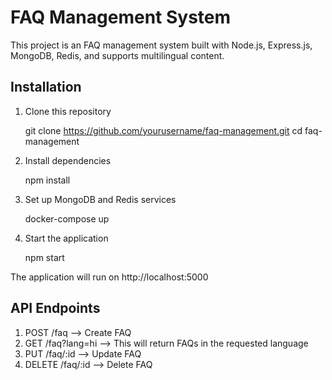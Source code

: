 # FAQ Management System

This project is an FAQ management system built with Node.js, Express.js, MongoDB, Redis, and supports multilingual content.

## Installation

1. Clone this repository

   git clone https://github.com/yourusername/faq-management.git
   cd faq-management

2. Install dependencies

   npm install

3. Set up MongoDB and Redis services

   docker-compose up

4. Start the application

    npm start

The application will run on http://localhost:5000

## API Endpoints

1. POST /faq --> Create FAQ
2. GET /faq?lang=hi --> This will return FAQs in the requested language
3. PUT /faq/:id --> Update FAQ
4. DELETE /faq/:id --> Delete FAQ








